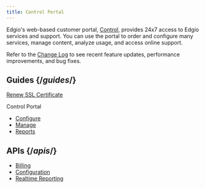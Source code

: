 ```yaml
---
title: Control Portal
---
```


Edgio's web-based customer portal, [Control](https://control.llnw.com/), provides 24x7 access to Edgio services and support. You can use the portal to order and configure many services, manage content, analyze usage, and access online support.

Refer to the [Change Log](delivery/control/support_tools/change_log) to see recent feature updates, performance improvements, and bug fixes.

## Guides {/*guides*/}
[Renew SSL Certificate](/delivery/control/support_tools/renew_ssl_certificate)

Control Portal
- [Configure](/delivery/control/configure)
- [Manage](/delivery/control/manage)
- [Reports](/delivery/control/reports)

## APIs {/*apis*/}
- [Billing](/delivery/control/apis/billing)
- [Configuration](/delivery/control/apis/configuration)
- [Realtime Reporting](/delivery/control/apis/realtime_reporting)
